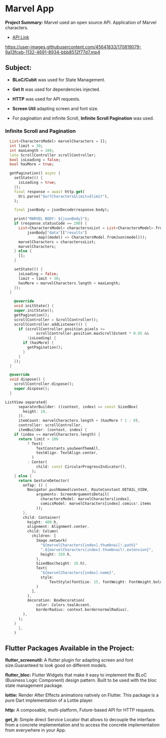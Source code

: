 # Marvel App

 **Project Summary:** Marvel used an open source API. Application of Marvel characters.

- [API Link](https://developer.marvel.com/)


https://user-images.githubusercontent.com/45641833/170819079-9a13fceb-1132-4691-8934-bbb8512f77d7.mp4


## Subject:

- **BLoC/Cubit** was used for State Management.

- **Get It** was used for dependencies injected.

- **HTTP** was used for API requests.

- **Screen Util** adapting screen and font size.

- For pagination and infinite Scroll, **Infinite Scroll Pagination** was used.

### Infinite Scroll and Pagination

```dart
  List<CharactersModel> marvelCharacters = [];
  int limit = 30;
  int maxLength = 100;
  late ScrollController scrollController;
  bool isLoading = false;
  bool hasMore = true;

  getPagination() async {
    setState(() {
      isLoading = true;
    });
    final response = await http.get(
      Uri.parse("$urlCharacters&limit=$limit"),
    );

    final jsonBody = jsonDecode(response.body);

    print("MARVEL BODY: ${jsonBody}");
    if (response.statusCode == 200) {
      List<CharactersModel> characterssList = List<CharactersModel>.from(
          jsonBody["data"]["results"]
              .map((model) => CharactersModel.fromJson(model)));
      marvelCharacters = characterssList;
      marvelCharacters;
    } else {
      [];
    }

    setState(() {
      isLoading = false;
      limit = limit + 30;
      hasMore = marvelCharacters.length < maxLength;
    });
  }

    @override
    void initState() {
    super.initState();
    getPagination();
    scrollController = ScrollController();
    scrollController.addListener(() {
      if (scrollController.position.pixels >=
              scrollController.position.maxScrollExtent * 0.95 &&
          !isLoading) {
        if (hasMore) {
          getPagination();
        }
      }
    });
  }

  @override
  void dispose() {
    scrollController.dispose();
    super.dispose();
  }
```
```dart
ListView.separated(
      separatorBuilder: ((context, index) => const SizedBox(
        height: 10,
      )),
      itemCount: marvelCharacters.length + (hasMore ? 1 : 0),
      controller: scrollController,
      itemBuilder: (context, index) {
    if (index == marvelCharacters.length) {
      return limit > 100
          ? Text(
              TextConstants.youSeenThemAll,
              textAlign: TextAlign.center,
            )
          : Center(
              child: const CircularProgressIndicator(),
            );
    } else {
      return GestureDetector(
        onTap: () {
          Navigator.pushNamed(context, RouteConstant.DETAIL_VIEW,
              arguments: ScreenArgumentsDetail(
                charactersModel: marvelCharacters[index],
                comicsModel: marvelCharacters[index].comics!.items
              ));
        },
        child: Container(
          height: 400.h,
          alignment: Alignment.center,
          child: Column(
            children: [
              Image.network(
                "${marvelCharacters[index].thumbnail!.path}"
                ".${marvelCharacters[index].thumbnail!.extension}",
                height: 350.h,
              ),
              SizedBox(height: 10.h),
              Text(
                "${marvelCharacters[index].name}",
                style:
                    TextStyle(fontSize: 15, fontWeight: FontWeight.bold),
              )
            ],
          ),
          decoration: BoxDecoration(
              color: Colors.tealAccent,
              borderRadius: context.bordernormalRadius),
        ),
      );
    }
      },
    )
```

## Flutter Packages Available in the Project:

**flutter_screenutil:** A flutter plugin for adapting screen and font size.Guaranteed to look good on different models.

**flutter_bloc:** Flutter Widgets that make it easy to implement the BLoC (Business Logic Component) design pattern. Built to be used with the bloc state management package.

**lottie:** Render After Effects animations natively on Flutter. This package is a pure Dart implementation of a Lottie player.

**http:** A composable, multi-platform, Future-based API for HTTP requests.

**get_it:** Simple direct Service Locator that allows to decouple the interface from a concrete implementation and to access the concrete implementation from everywhere in your App.
